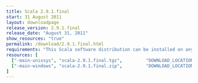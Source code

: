 ```yaml
---
title: Scala 2.9.1.final
start: 31 August 2011
layout: downloadpage
release_version: 2.9.1.final
release_date: "August 31, 2011"
show_resources: "true"
permalink: /download/2.9.1.final.html
requirements: "This Scala software distribution can be installed on any Unix-like or Windows system. It requires the Java runtime version 1.6 or later, which can be downloaded <a href='http://www.java.com/'>here</a>."
resources: [
  ["-main-unixsys", "scala-2.9.1.final.tgz",         "DOWNLOAD_LOCATION_123/scala-2.9.1.final.tgz",         "Max OS X, Unix, Cygwin",  "25 MB"],
  ["-main-windows", "scala-2.9.1.final.zip",         "DOWNLOAD_LOCATION_123/scala-2.9.1.final.zip",         "Windows",                 "25 MB"]
]
---
```




